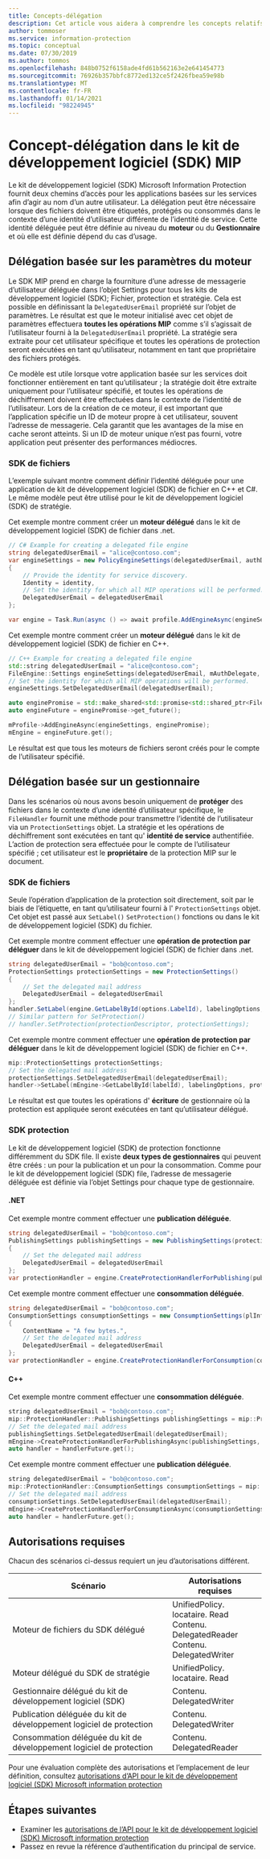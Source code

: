 ```yaml
---
title: Concepts-délégation
description: Cet article vous aidera à comprendre les concepts relatifs à la délégation dans le kit de développement logiciel MIP.
author: tommoser
ms.service: information-protection
ms.topic: conceptual
ms.date: 07/30/2019
ms.author: tommos
ms.openlocfilehash: 848b0752f6158ade4fd61b562163e2e641454773
ms.sourcegitcommit: 76926b357bbfc8772ed132ce5f2426fbea59e98b
ms.translationtype: MT
ms.contentlocale: fr-FR
ms.lasthandoff: 01/14/2021
ms.locfileid: "98224945"
---
```

# <a name="concept---delegation-in-the-mip-sdk"></a>Concept-délégation dans le kit de développement logiciel (SDK) MIP

Le kit de développement logiciel (SDK) Microsoft Information Protection fournit deux chemins d’accès pour les applications basées sur les services afin d’agir au nom d’un autre utilisateur. La délégation peut être nécessaire lorsque des fichiers doivent être étiquetés, protégés ou consommés dans le contexte d’une identité d’utilisateur différente de l’identité de service. Cette identité déléguée peut être définie au niveau du **moteur** ou du **Gestionnaire** et où elle est définie dépend du cas d’usage.

## <a name="engine-settings-based-delegation"></a>Délégation basée sur les paramètres du moteur

Le SDK MIP prend en charge la fourniture d’une adresse de messagerie d’utilisateur déléguée dans l’objet Settings pour tous les kits de développement logiciel (SDK); Fichier, protection et stratégie. Cela est possible en définissant la `DelegatedUserEmail` propriété sur l’objet de paramètres. Le résultat est que le moteur initialisé avec cet objet de paramètres effectuera **toutes les opérations MIP** comme s’il s’agissait de l’utilisateur fourni à la `DelegatedUserEmail` propriété. La stratégie sera extraite pour cet utilisateur spécifique et toutes les opérations de protection seront exécutées en tant qu’utilisateur, notamment en tant que propriétaire des fichiers protégés.

Ce modèle est utile lorsque votre application basée sur les services doit fonctionner entièrement en tant qu’utilisateur ; la stratégie doit être extraite uniquement pour l’utilisateur spécifié, et toutes les opérations de déchiffrement doivent être effectuées dans le contexte de l’identité de l’utilisateur. Lors de la création de ce moteur, il est important que l’application spécifie un ID de moteur propre à cet utilisateur, souvent l’adresse de messagerie. Cela garantit que les avantages de la mise en cache seront atteints. Si un ID de moteur unique n’est pas fourni, votre application peut présenter des performances médiocres.

### <a name="file-sdk"></a>SDK de fichiers

L’exemple suivant montre comment définir l’identité déléguée pour une application de kit de développement logiciel (SDK) de fichier en C++ et C#. Le même modèle peut être utilisé pour le kit de développement logiciel (SDK) de stratégie.

Cet exemple montre comment créer un **moteur délégué** dans le kit de développement logiciel (SDK) de fichier dans .net.

```csharp
// C# Example for creating a delegated file engine
string delegatedUserEmail = "alice@contoso.com";
var engineSettings = new PolicyEngineSettings(delegatedUserEmail, authDelegate, "", "en-US")
{
    // Provide the identity for service discovery.
    Identity = identity,
    // Set the identity for which all MIP operations will be performed.
    DelegatedUserEmail = delegatedUserEmail
};

var engine = Task.Run(async () => await profile.AddEngineAsync(engineSettings)).Result;
```

Cet exemple montre comment créer un **moteur délégué** dans le kit de développement logiciel (SDK) de fichier en C++.

```c++
// C++ Example for creating a delegated file engine
std::string delegatedUserEmail = "alice@contoso.com";
FileEngine::Settings engineSettings(delegatedUserEmail, mAuthDelegate, "", "en-US", false);
// Set the identity for which all MIP operations will be performed. 
engineSettings.SetDelegatedUserEmail(delegatedUserEmail);

auto enginePromise = std::make_shared<std::promise<std::shared_ptr<FileEngine>>>();
auto engineFuture = enginePromise->get_future();

mProfile->AddEngineAsync(engineSettings, enginePromise);
mEngine = engineFuture.get();
```

Le résultat est que tous les moteurs de fichiers seront créés pour le compte de l’utilisateur spécifié.


## <a name="handler-based-delegation"></a>Délégation basée sur un gestionnaire

Dans les scénarios où nous avons besoin uniquement de **protéger** des fichiers dans le contexte d’une identité d’utilisateur spécifique, le `FileHandler` fournit une méthode pour transmettre l’identité de l’utilisateur via un `ProtectionSettings` objet. La stratégie et les opérations de déchiffrement sont exécutées en tant qu' **identité de service** authentifiée. L’action de protection sera effectuée pour le compte de l’utilisateur spécifié ; cet utilisateur est le **propriétaire** de la protection MIP sur le document.

### <a name="file-sdk"></a>SDK de fichiers

Seule l’opération d’application de la protection soit directement, soit par le biais de l’étiquette, en tant qu’utilisateur fourni à l' `ProtectionSettings` objet. Cet objet est passé aux `SetLabel()` `SetProtection()` fonctions ou dans le kit de développement logiciel (SDK) du fichier.

Cet exemple montre comment effectuer une **opération de protection par déléguer** dans le kit de développement logiciel (SDK) de fichier dans .net.

```csharp
string delegatedUserEmail = "bob@contoso.com";
ProtectionSettings protectionSettings = new ProtectionSettings()
{
    // Set the delegated mail address 
    DelegatedUserEmail = delegatedUserEmail
};
handler.SetLabel(engine.GetLabelById(options.LabelId), labelingOptions, protectionSettings);
// Similar pattern for SetProtection()
// handler.SetProtection(protectionDescriptor, protectionSettings);
```

Cet exemple montre comment effectuer une **opération de protection par déléguer** dans le kit de développement logiciel (SDK) de fichier en C++.

```c++
mip::ProtectionSettings protectionSettings;
// Set the delegated mail address 
protectionSettings.SetDelegatedUserEmail(delegatedUserEmail);
handler->SetLabel(mEngine->GetLabelById(labelId), labelingOptions, protectionSettings);
```

Le résultat est que toutes les opérations d' **écriture** de gestionnaire où la protection est appliquée seront exécutées en tant qu’utilisateur délégué. 

### <a name="protection-sdk"></a>SDK protection

Le kit de développement logiciel (SDK) de protection fonctionne différemment du SDK file. Il existe **deux types de gestionnaires** qui peuvent être créés : un pour la publication et un pour la consommation. Comme pour le kit de développement logiciel (SDK) file, l’adresse de messagerie déléguée est définie via l’objet Settings pour chaque type de gestionnaire.

#### <a name="net"></a>.NET

Cet exemple montre comment effectuer une **publication déléguée**.

```csharp
string delegatedUserEmail = "bob@contoso.com";
PublishingSettings publishingSettings = new PublishingSettings(protectionDescriptor)
{
    // Set the delegated mail address 
    DelegatedUserEmail = delegatedUserEmail
};          
var protectionHandler = engine.CreateProtectionHandlerForPublishing(publishingSettings);
```

Cet exemple montre comment effectuer une **consommation déléguée**.

```csharp
string delegatedUserEmail = "bob@contoso.com";
ConsumptionSettings consumptionSettings = new ConsumptionSettings(plInfo)
{                
    ContentName = "A few bytes.",
    // Set the delegated mail address 
    DelegatedUserEmail = delegatedUserEmail
};
var protectionHandler = engine.CreateProtectionHandlerForConsumption(consumptionSettings);
```

#### <a name="c"></a>C++

Cet exemple montre comment effectuer une **consommation déléguée**.

```c++
string delegatedUserEmail = "bob@contoso.com";
mip::ProtectionHandler::PublishingSettings publishingSettings = mip::ProtectionHandler::PublishingSettings(descriptor);
// Set the delegated mail address 
publishingSettings.SetDelegatedUserEmail(delegatedUserEmail);
mEngine->CreateProtectionHandlerForPublishingAsync(publishingSettings, handlerObserver, handlerPromise);
auto handler = handlerFuture.get(); 
```

Cet exemple montre comment effectuer une **publication déléguée**.

```c++
string delegatedUserEmail = "bob@contoso.com";
mip::ProtectionHandler::ConsumptionSettings consumptionSettings = mip::ProtectionHandler::ConsumptionSettings(serializedPublishingLicense);
// Set the delegated mail address 
consumptionSettings.SetDelegatedUserEmail(delegatedUserEmail);
mEngine->CreateProtectionHandlerForConsumptionAsync(consumptionSettings, handlerObserver, handlerPromise);
auto handler = handlerFuture.get(); 
```

## <a name="required-permissions"></a>Autorisations requises

Chacun des scénarios ci-dessus requiert un jeu d’autorisations différent. 

| Scénario                             | Autorisations requises                                                             |
| ------------------------------------ | ------------------------------------------------------------------------------- |
| Moteur de fichiers du SDK délégué            | UnifiedPolicy. locataire. Read<br>Contenu. DelegatedReader<br>Contenu. DelegatedWriter |
| Moteur délégué du SDK de stratégie          | UnifiedPolicy. locataire. Read                                                       |
| Gestionnaire délégué du kit de développement logiciel (SDK)           | Contenu. DelegatedWriter                                                         |
| Publication déléguée du kit de développement logiciel de protection     | Contenu. DelegatedWriter                                                         |
| Consommation déléguée du kit de développement logiciel de protection | Contenu. DelegatedReader                                                         |

Pour une évaluation complète des autorisations et l’emplacement de leur définition, consultez [autorisations d’API pour le kit de développement logiciel (SDK) Microsoft information protection](concept-api-permissions.md)

## <a name="next-steps"></a>Étapes suivantes

- Examiner les [autorisations de l’API pour le kit de développement logiciel (SDK) Microsoft information protection](concept-api-permissions.md)
- Passez en revue la <TODO> référence d’authentification du principal de service.